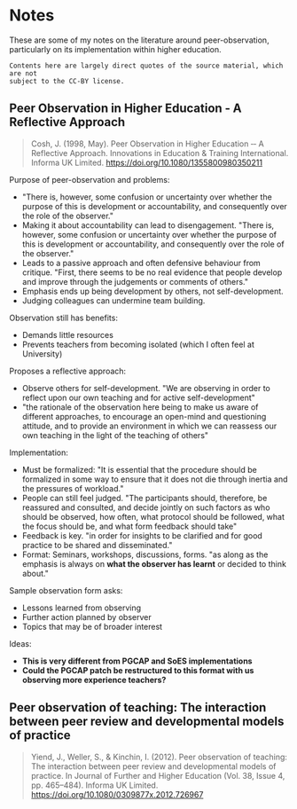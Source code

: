 # Notes

These are some of my notes on the literature around peer-observation,
particularly on its implementation within higher education.

```{note}
Contents here are largely direct quotes of the source material, which are not
subject to the CC-BY license.
```

## Peer Observation in Higher Education ‐ A Reflective Approach

> Cosh, J. (1998, May). Peer Observation in Higher Education ‐‐ A Reflective Approach. Innovations in Education &amp; Training International. Informa UK Limited. https://doi.org/10.1080/1355800980350211

Purpose of peer-observation and problems:

* "There is, however, some confusion or uncertainty over whether the purpose of this is development or accountability, and consequently over the role of the observer."
* Making it about accountability can lead to disengagement. "There is, however, some confusion or uncertainty over whether the purpose of this is development or accountability, and consequently over the role of the observer."
* Leads to a passive approach and often defensive behaviour from critique. "First, there seems to be no real evidence that people develop and improve through the judgements or comments of others."
* Emphasis ends up being development by others, not self-development.
* Judging colleagues can undermine team building.

Observation still has benefits:

* Demands little resources
* Prevents teachers from becoming isolated (which I often feel at University)

Proposes a reflective approach:

* Observe others for self-development. "We are observing in order to reflect upon our own teaching and for active self-development"
* "the rationale of the observation here being to make us aware of different approaches, to encourage an open-mind and questioning attitude, and to provide an environment in which we can reassess our own teaching in the light of the teaching of others"

Implementation:

* Must be formalized: "It is essential that the procedure should be formalized
  in some way to ensure that it does not die through inertia and the pressures
  of workload."
* People can still feel judged. "The participants should, therefore, be
  reassured and consulted, and decide jointly on such factors as who should be
  observed, how often, what protocol should be followed, what the focus should
  be, and what form feedback should take"
* Feedback is key. "in order for insights to be clarified and for good practice
  to be shared and disseminated."
* Format: Seminars, workshops, discussions, forms. "as along as the emphasis is
  always on **what the observer has learnt** or decided to think about."

Sample observation form asks:

* Lessons learned from observing
* Further action planned by observer
* Topics that may be of broader interest

Ideas:

* **This is very different from PGCAP and SoES implementations**
* **Could the PGCAP patch be restructured to this format with us observing more experience teachers?**


## Peer observation of teaching: The interaction between peer review and developmental models of practice

> Yiend, J., Weller, S., & Kinchin, I. (2012). Peer observation of teaching:
> The interaction between peer review and developmental models of practice. In
> Journal of Further and Higher Education (Vol. 38, Issue 4, pp. 465–484).
> Informa UK Limited. https://doi.org/10.1080/0309877x.2012.726967


